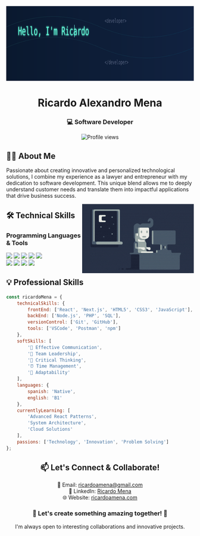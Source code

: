 <div align="center">
    <img src="banner.svg" width="800" height="200" alt="profile banner">
    <h1>Ricardo Alexandro Mena</h1>
    <h3>💻 Software Developer </h3>
</div>

<p align="center">
    <img src="https://komarev.com/ghpvc/?username=TU-USERNAME&label=Profile%20views&color=0e75b6&style=flat" alt="Profile views" />
</p>

## 👨‍💻 About Me

Passionate about creating innovative and personalized technological solutions, I combine my experience as a lawyer and entrepreneur with my dedication to software development. This unique blend allows me to deeply understand customer needs and translate them into impactful applications that drive business success.

<img alt="Night Coding" src="https://raw.githubusercontent.com/AVS1508/AVS1508/master/assets/Night-Coding.gif" align="right" width="300"/>

## 🛠️ Technical Skills  

### Programming Languages & Tools

<div align="left">
    <img src="https://img.shields.io/badge/JavaScript-F7DF1E?style=for-the-badge&logo=javascript&logoColor=black" />
    <img src="https://img.shields.io/badge/Node.js-43853D?style=for-the-badge&logo=node.js&logoColor=white" />
    <img src="https://img.shields.io/badge/React-20232A?style=for-the-badge&logo=react&logoColor=61DAFB" />
    <img src="https://img.shields.io/badge/Next.js-000000?style=for-the-badge&logo=next.js&logoColor=white" />
    <img src="https://img.shields.io/badge/PHP-777BB4?style=for-the-badge&logo=php&logoColor=white" />
</div>

<div align="left">
    <img src="https://img.shields.io/badge/HTML5-E34F26?style=for-the-badge&logo=html5&logoColor=white" />
    <img src="https://img.shields.io/badge/CSS3-1572B6?style=for-the-badge&logo=css3&logoColor=white" />
    <img src="https://img.shields.io/badge/Git-F05032?style=for-the-badge&logo=git&logoColor=white" />
    <img src="https://img.shields.io/badge/SQL-4479A1?style=for-the-badge&logo=mysql&logoColor=white" />
</div>

## 💡 Professional Skills

```javascript
const ricardoMena = {
    technicalSkills: {
        frontEnd: ['React', 'Next.js', 'HTML5', 'CSS3', 'JavaScript'],
        backEnd: ['Node.js', 'PHP', 'SQL'],
        versionControl: ['Git', 'GitHub'],
        tools: ['VSCode', 'Postman', 'npm']
    },
    softSkills: [
        '💬 Effective Communication',
        '🤝 Team Leadership',
        '🧠 Critical Thinking',
        '⏰ Time Management',
        '🔄 Adaptability'
    ],
    languages: {
        spanish: 'Native',
        english: 'B1'
    },
    currentlyLearning: [
        'Advanced React Patterns',
        'System Architecture',
        'Cloud Solutions'
    ],
    passions: ['Technology', 'Innovation', 'Problem Solving']
};
```

<h2 align="center">📫 Let's Connect & Collaborate!</h2>

<p align="center">
    📧 Email: <a href="mailto:ricardoamena@gmail.com">ricardoamena@gmail.com</a><br>
    🔗 LinkedIn: <a href="https://www.linkedin.com/in/ricardo-alexandro-mena-956a92257">Ricardo Mena</a><br>
    🌐 Website: <a href="https://www.ricardoamena.com">ricardoamena.com</a>
</p>

<div align="center">
    <h3>🚀 Let's create something amazing together! 🚀</h3>
    <p>I'm always open to interesting collaborations and innovative projects.</p>
</div>
